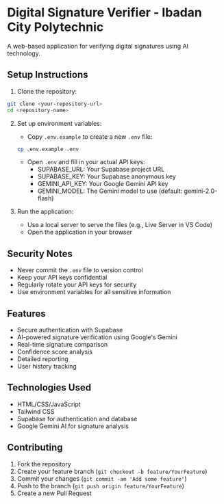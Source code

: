 # Digital Signature Verifier - Ibadan City Polytechnic

A web-based application for verifying digital signatures using AI technology.

## Setup Instructions

1. Clone the repository:
```bash
git clone <your-repository-url>
cd <repository-name>
```

2. Set up environment variables:
   - Copy `.env.example` to create a new `.env` file:
   ```bash
   cp .env.example .env
   ```
   - Open `.env` and fill in your actual API keys:
     - SUPABASE_URL: Your Supabase project URL
     - SUPABASE_KEY: Your Supabase anonymous key
     - GEMINI_API_KEY: Your Google Gemini API key
     - GEMINI_MODEL: The Gemini model to use (default: gemini-2.0-flash)

3. Run the application:
   - Use a local server to serve the files (e.g., Live Server in VS Code)
   - Open the application in your browser

## Security Notes

- Never commit the `.env` file to version control
- Keep your API keys confidential
- Regularly rotate your API keys for security
- Use environment variables for all sensitive information

## Features

- Secure authentication with Supabase
- AI-powered signature verification using Google's Gemini
- Real-time signature comparison
- Confidence score analysis
- Detailed reporting
- User history tracking

## Technologies Used

- HTML/CSS/JavaScript
- Tailwind CSS
- Supabase for authentication and database
- Google Gemini AI for signature analysis

## Contributing

1. Fork the repository
2. Create your feature branch (`git checkout -b feature/YourFeature`)
3. Commit your changes (`git commit -am 'Add some feature'`)
4. Push to the branch (`git push origin feature/YourFeature`)
5. Create a new Pull Request